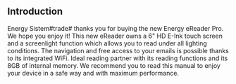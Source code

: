 ﻿## Introduction

Energy Sistem#trade# thanks you for buying the new Energy eReader Pro. We hope you enjoy it! This new eReader owns a 6" HD E-Ink touch screen and a screenlight function which allows you to read under all lighting conditions. The navigation and free access to your emails is possible thanks to its integrated WiFi. Ideal reading partner with its reading functions and its 8GB of internal memory. We recommend you to read this manual to enjoy your device in a safe way and with maximum performance. 

